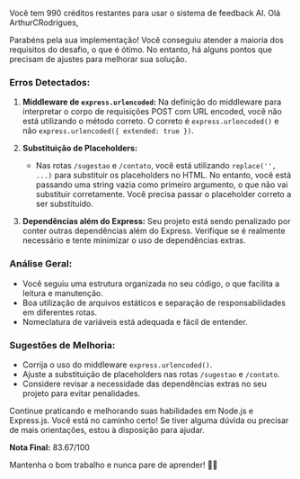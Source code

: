 Você tem 990 créditos restantes para usar o sistema de feedback AI.
Olá ArthurCRodrigues,

Parabéns pela sua implementação! Você conseguiu atender a maioria dos requisitos do desafio, o que é ótimo. No entanto, há alguns pontos que precisam de ajustes para melhorar sua solução.

### Erros Detectados:
1. **Middleware de `express.urlencoded`:** Na definição do middleware para interpretar o corpo de requisições POST com URL encoded, você não está utilizando o método correto. O correto é `express.urlencoded()` e não `express.urlencoded({ extended: true })`.
   
2. **Substituição de Placeholders:**
    - Nas rotas `/sugestao` e `/contato`, você está utilizando `replace('', ...)` para substituir os placeholders no HTML. No entanto, você está passando uma string vazia como primeiro argumento, o que não vai substituir corretamente. Você precisa passar o placeholder correto a ser substituído.
   
3. **Dependências além do Express:** Seu projeto está sendo penalizado por conter outras dependências além do Express. Verifique se é realmente necessário e tente minimizar o uso de dependências extras.

### Análise Geral:
- Você seguiu uma estrutura organizada no seu código, o que facilita a leitura e manutenção.
- Boa utilização de arquivos estáticos e separação de responsabilidades em diferentes rotas.
- Nomeclatura de variáveis está adequada e fácil de entender.

### Sugestões de Melhoria:
- Corrija o uso do middleware `express.urlencoded()`.
- Ajuste a substituição de placeholders nas rotas `/sugestao` e `/contato`.
- Considere revisar a necessidade das dependências extras no seu projeto para evitar penalidades.

Continue praticando e melhorando suas habilidades em Node.js e Express.js. Você está no caminho certo! Se tiver alguma dúvida ou precisar de mais orientações, estou à disposição para ajudar.

**Nota Final:** 83.67/100

Mantenha o bom trabalho e nunca pare de aprender! 🙂🚀